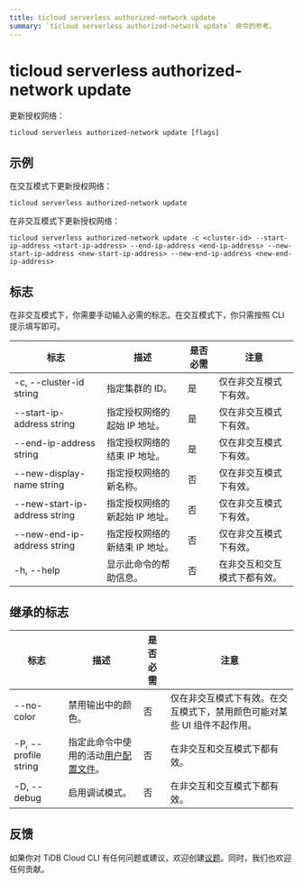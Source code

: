 ```yaml
---
title: ticloud serverless authorized-network update
summary: `ticloud serverless authorized-network update` 命令的参考。
---
```


# ticloud serverless authorized-network update

更新授权网络：

```shell
ticloud serverless authorized-network update [flags]
```

## 示例

在交互模式下更新授权网络：

```shell
ticloud serverless authorized-network update
```

在非交互模式下更新授权网络：

```shell
ticloud serverless authorized-network update -c <cluster-id> --start-ip-address <start-ip-address> --end-ip-address <end-ip-address> --new-start-ip-address <new-start-ip-address> --new-end-ip-address <new-end-ip-address>
```

## 标志

在非交互模式下，你需要手动输入必需的标志。在交互模式下，你只需按照 CLI 提示填写即可。

| 标志                    | 描述                              | 是否必需 | 注意                                                 |
|-------------------------|------------------------------------------|----------|------------------------------------------------------|
| -c, --cluster-id string | 指定集群的 ID。         | 是      | 仅在非交互模式下有效。                  |
| --start-ip-address string          | 指定授权网络的起始 IP 地址。             | 是       | 仅在非交互模式下有效。                  |
| --end-ip-address string          | 指定授权网络的结束 IP 地址。             | 是       | 仅在非交互模式下有效。   |
| --new-display-name string       | 指定授权网络的新名称。            | 否       | 仅在非交互模式下有效。                  |
| --new-start-ip-address string          | 指定授权网络的新起始 IP 地址。             | 否       | 仅在非交互模式下有效。                  |
| --new-end-ip-address string          | 指定授权网络的新结束 IP 地址。             | 否       | 仅在非交互模式下有效。   |
| -h, --help              | 显示此命令的帮助信息。 | 否       | 在非交互和交互模式下都有效。 |

## 继承的标志

| 标志                 | 描述                                                                                          | 是否必需 | 注意                                                                                                             |
|----------------------|------------------------------------------------------------------------------------------------------|----------|------------------------------------------------------------------------------------------------------------------|
| --no-color           | 禁用输出中的颜色。                                                                            | 否       | 仅在非交互模式下有效。在交互模式下，禁用颜色可能对某些 UI 组件不起作用。 |
| -P, --profile string | 指定此命令中使用的活动[用户配置文件](/tidb-cloud/cli-reference.md#user-profile)。 | 否       | 在非交互和交互模式下都有效。                                                             |
| -D, --debug          | 启用调试模式。                                                                                  | 否       | 在非交互和交互模式下都有效。                                                             |

## 反馈

如果你对 TiDB Cloud CLI 有任何问题或建议，欢迎创建[议题](https://github.com/tidbcloud/tidbcloud-cli/issues/new/choose)。同时，我们也欢迎任何贡献。
